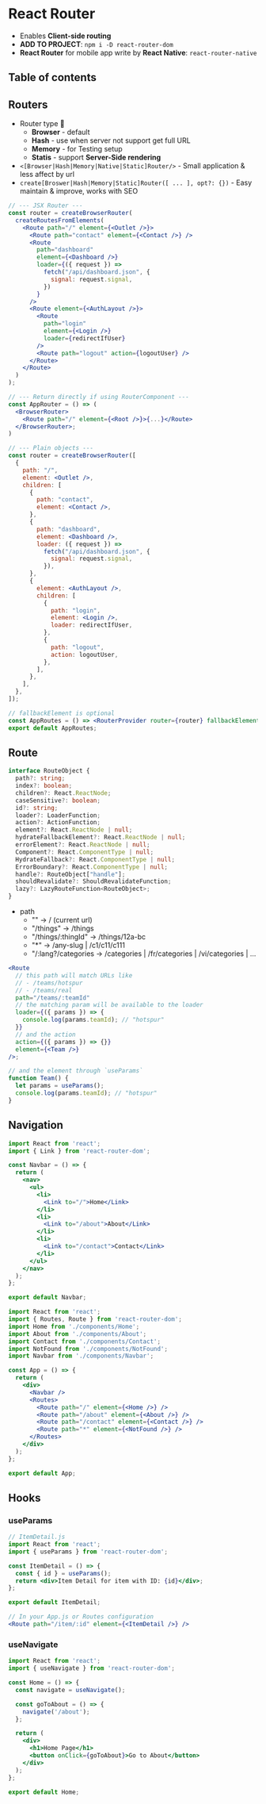 # React Router

- Enables **Client-side routing**
- **ADD TO PROJECT**: `npm i -D react-router-dom`
- **React Router** for mobile app write by **React Native**: `react-router-native`

## Table of contents

## Routers

- Router type 🤔
  - **Browser** - default
  - **Hash** - use when server not support get full URL
  - **Memory** - for Testing setup
  - **Statis** - support **Server-Side rendering**
- `<[Browser|Hash|Memory|Native|Static]Router/>` - Small application & less affect by url
- `create[Broswer|Hash|Memory|Static]Router([ ... ], opt?: {})` - Easy maintain & improve, works with SEO

```jsx
// --- JSX Router ---
const router = createBrowserRouter(
  createRoutesFromElements(
    <Route path="/" element={<Outlet />}>
      <Route path="contact" element={<Contact />} />
      <Route
        path="dashboard"
        element={<Dashboard />}
        loader={({ request }) =>
          fetch("/api/dashboard.json", {
            signal: request.signal,
          })
        }
      />
      <Route element={<AuthLayout />}>
        <Route
          path="login"
          element={<Login />}
          loader={redirectIfUser}
        />
        <Route path="logout" action={logoutUser} />
      </Route>
    </Route>
  )
);

// --- Return directly if using RouterComponent ---
const AppRouter = () => (
  <BrowserRouter>
    <Route path="/" element={<Root />}>{...}</Route>
  </BrowserRouter>;
)
```

```jsx
// --- Plain objects ---
const router = createBrowserRouter([
  {
    path: "/",
    element: <Outlet />,
    children: [
      {
        path: "contact",
        element: <Contact />,
      },
      {
        path: "dashboard",
        element: <Dashboard />,
        loader: ({ request }) =>
          fetch("/api/dashboard.json", {
            signal: request.signal,
          }),
      },
      {
        element: <AuthLayout />,
        children: [
          {
            path: "login",
            element: <Login />,
            loader: redirectIfUser,
          },
          {
            path: "logout",
            action: logoutUser,
          },
        ],
      },
    ],
  },
]);

// fallbackElement is optional
const AppRoutes = () => <RouterProvider router={router} fallbackElement={<BigSpinner />}/>;
export default AppRoutes;
```

## Route

```ts
interface RouteObject {
  path?: string;
  index?: boolean;
  children?: React.ReactNode;
  caseSensitive?: boolean;
  id?: string;
  loader?: LoaderFunction;
  action?: ActionFunction;
  element?: React.ReactNode | null;
  hydrateFallbackElement?: React.ReactNode | null;
  errorElement?: React.ReactNode | null;
  Component?: React.ComponentType | null;
  HydrateFallback?: React.ComponentType | null;
  ErrorBoundary?: React.ComponentType | null;
  handle?: RouteObject["handle"];
  shouldRevalidate?: ShouldRevalidateFunction;
  lazy?: LazyRouteFunction<RouteObject>;
}
```

- path
  - "" -> / (current url)
  - "/things" -> /things
  - "/things/:thingId" -> /things/12a-bc
  - "*" -> /any-slug | /c1/c11/c111
  - "/:lang?/categories -> /categories | /fr/categories | /vi/categories | ...

```jsx
<Route
  // this path will match URLs like
  // - /teams/hotspur
  // - /teams/real
  path="/teams/:teamId"
  // the matching param will be available to the loader
  loader={({ params }) => {
    console.log(params.teamId); // "hotspur"
  }}
  // and the action
  action={({ params }) => {}}
  element={<Team />}
/>;

// and the element through `useParams`
function Team() {
  let params = useParams();
  console.log(params.teamId); // "hotspur"
}
```

## Navigation

```jsx
import React from 'react';
import { Link } from 'react-router-dom';

const Navbar = () => {
  return (
    <nav>
      <ul>
        <li>
          <Link to="/">Home</Link>
        </li>
        <li>
          <Link to="/about">About</Link>
        </li>
        <li>
          <Link to="/contact">Contact</Link>
        </li>
      </ul>
    </nav>
  );
};

export default Navbar;
```

```jsx
import React from 'react';
import { Routes, Route } from 'react-router-dom';
import Home from './components/Home';
import About from './components/About';
import Contact from './components/Contact';
import NotFound from './components/NotFound';
import Navbar from './components/Navbar';

const App = () => {
  return (
    <div>
      <Navbar />
      <Routes>
        <Route path="/" element={<Home />} />
        <Route path="/about" element={<About />} />
        <Route path="/contact" element={<Contact />} />
        <Route path="*" element={<NotFound />} />
      </Routes>
    </div>
  );
};

export default App;
```

## Hooks

### useParams

```jsx
// ItemDetail.js
import React from 'react';
import { useParams } from 'react-router-dom';

const ItemDetail = () => {
  const { id } = useParams();
  return <div>Item Detail for item with ID: {id}</div>;
};

export default ItemDetail;

// In your App.js or Routes configuration
<Route path="/item/:id" element={<ItemDetail />} />
```

### useNavigate

```jsx
import React from 'react';
import { useNavigate } from 'react-router-dom';

const Home = () => {
  const navigate = useNavigate();

  const goToAbout = () => {
    navigate('/about');
  };

  return (
    <div>
      <h1>Home Page</h1>
      <button onClick={goToAbout}>Go to About</button>
    </div>
  );
};

export default Home;
```
